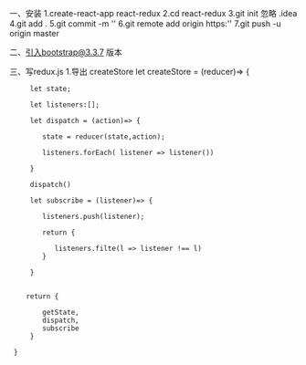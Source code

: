 
一、安装
   1.create-react-app react-redux
   2.cd react-redux
   3.git init 忽略 .idea
   4.git add .
   5.git commit -m ''
   6.git remote add origin  https:''
   7.git push -u origin master


二、引入bootstrap@3.3.7 版本

三、写redux.js
   1.导出 createStore
     let createStore = (reducer)=> {

         let state;

         let listeners:[];

         let dispatch = (action)=> {

            state = reducer(state,action);

            listeners.forEach( listener => listener())

         }

         dispatch()

         let subscribe = (listener)=> {

            listeners.push(listener);

            return {

               listeners.filte(l => listener !== l)
            }

         }


        return {

            getState,
            dispatch,
            subscribe
         }

     }


